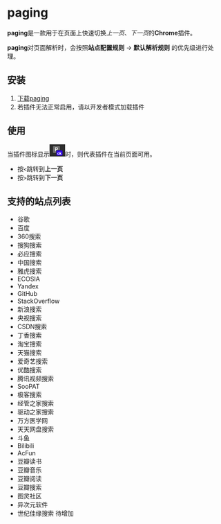 # paging
**paging**是一款用于在页面上快速切换*上一页*、*下一页*的**Chrome**插件。

**paging**对页面解析时，会按照**站点配置规则** -> **默认解析规则** 的优先级进行处理。

## 安装
1. [下载paging](release/paging-0.0.1.crx)
2. 若插件无法正常启用，请以开发者模式加载插件

## 使用
当插件图标显示![站点可用](on.png)时，则代表插件在当前页面可用。

* 按`<`跳转到**上一页**
* 按`>`跳转到**下一页**

## 支持的站点列表
* 谷歌
* 百度
* 360搜索
* 搜狗搜索
* 必应搜索
* 中国搜索
* 雅虎搜索
* ECOSIA
* Yandex
* GitHub
* StackOverflow
* 新浪搜索
* 央视搜索
* CSDN搜索
* 丁香搜索
* 淘宝搜索
* 天猫搜索
* 爱奇艺搜索
* 优酷搜索
* 腾讯视频搜索
* SooPAT
* 极客搜索
* 经管之家搜索
* 驱动之家搜索
* 万方医学网
* 天天网盘搜索
* 斗鱼
* Bilibili
* AcFun
* 豆瓣读书
* 豆瓣音乐
* 豆瓣阅读
* 豆瓣搜索
* 图灵社区
* 异次元软件
* 世纪佳缘搜索
待增加